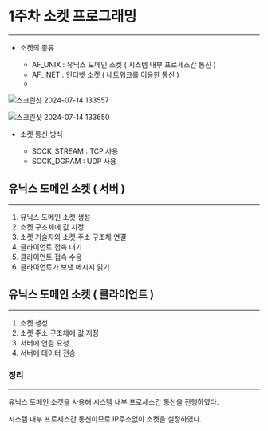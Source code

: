 # 1주차 소켓 프로그래밍
------------------------
- 소켓의 종류

  - AF_UNIX : 유닉스 도메인 소켓 ( 시스템 내부 프로세스간 통신 )
  - AF_INET : 인터넷 소켓 ( 네트워크를 이용한 통신 )
  - 
![스크린샷 2024-07-14 133557](https://github.com/user-attachments/assets/529d4aab-681c-4211-a971-0aad17ecb9ee)

![스크린샷 2024-07-14 133650](https://github.com/user-attachments/assets/f21d7e0a-2a73-462c-9da7-e3038c24f739)

- 소켓 통신 방식

  - SOCK_STREAM : TCP 사용
  - SOCK_DGRAM : UDP 사용
 

## 유닉스 도메인 소켓 ( 서버 )
------------------------------------
1. 유닉스 도메인 소켓 생성
2. 소켓 구조체에 값 지정
3. 소켓 기술자와 소켓 주소 구조체 연결
4. 클라이언트 접속 대기
5. 클라이언트 접속 수용
6. 클라이언트가 보낸 메시지 읽기


## 유닉스 도메인 소켓 ( 클라이언트 )
--------------------------------------
1. 소켓 생성
2. 소켓 주소 구조체에 값 지정
3. 서버에 연결 요청
4. 서버에 데이터 전송

### 정리
---------------------------------------

유닉스 도메인 소켓을 사용해 시스템 내부 프로세스간 통신을 진행하였다.

시스템 내부 프로세스간 통신이므로 IP주소없이 소켓을 설정하였다.
